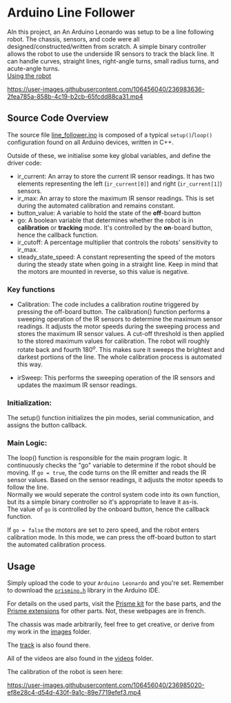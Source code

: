 # Arduino Line Follower


AIn this project, an An Arduino Leonardo was setup to be a line following robot. The chassis, sensors, and code were all designed/constructed/written from scratch. A simple binary controller allows the robot to use the underside IR sensors to track the black line. It can handle curves, straight lines, right-angle turns, small radius turns, and acute-angle turns. <br>
[Using the robot](#usage)

https://user-images.githubusercontent.com/106456040/236983636-2fea785a-858b-4c19-b2cb-65fcdd88ca31.mp4

## Source Code Overview
The source file [line_follower.ino](/line_follower/line_follower.ino) is composed of a typical `setup()`/`loop()` configuration found on all Arduino devices, written in C++.

Outside of these, we initialise some key global variables, and define the driver code:

- ir_current: An array to store the current IR sensor readings. It has two elements representing the left (`ir_current[0]`) and right (`ir_current[1]`) sensors.
- ir_max: An array to store the maximum IR sensor readings. This is set during the automated calibration and remains constant.
- button_value: A variable to hold the state of the **off**-board button
- go: A boolean variable that determines whether the robot is in **calibration** or **tracking** mode. It's controlled by the **on**-board button, hence the callback function.
- ir_cutoff: A percentage multiplier that controls the robots' sensitivity to ir_max.
- steady_state_speed: A constant representing the speed of the motors during the steady state when going in a straight line. Keep in mind that the motors are mounted in reverse, so this value is negative.

### Key functions

- Calibration: The code includes a calibration routine triggered by pressing the off-board button. The calibration() function performs a sweeping operation of the IR sensors to determine the maximum sensor readings. It adjusts the motor speeds during the sweeping process and stores the maximum IR sensor values. A cut-off threshold is then applied to the stored maximum values for calibration. The robot will roughly rotate back and fourth $180^o$. This makes sure it sweeps the brightest and darkest portions of the line. The whole calibration process is automated this way.

- irSweep: This performs the sweeping operation of the IR sensors and updates the maximum IR sensor readings.


### Initialization: 
The setup() function initializes the pin modes, serial communication, and assigns the button callback.

### Main Logic: 
The loop() function is responsible for the main program logic. It continuously checks the "go" variable to determine if the robot should be moving. If `go = true`, the code turns on the IR emitter and reads the IR sensor values. Based on the sensor readings, it adjusts the motor speeds to follow the line. <br>
Normally we would seperate the control system code into its own function, but its a simple binary controller so it's appropriate to leave it as-is.<br>
The value of `go` is controlled by the onboard button, hence the callback function.

If `go = false` the motors are set to zero speed, and the robot enters calibration mode. In this mode, we can press the off-board button to start the automated calibration process.



## Usage
Simply upload the code to your `Arduino Leonardo` and you're set.
Remember to download the [`prismino.h`](https://github.com/Robopoly/Robopoly_PRismino) library in the Arduino IDE.

For details on the used parts, visit the [Prisme kit](https://www.epfl.ch/campus/associations/list/robopoly/kit-prisme/) for the base parts, and the [Prisme extensions](https://www.epfl.ch/campus/associations/list/robopoly/kit-prisme-extension/) for other parts. Not, these webpages are in french.

The chassis was made arbitrarily, feel free to get creative, or derive from my work in the [images](images/) folder. <br>

The [track](images/20230508_222430.jpg) is also found there.

All of the videos are also found in the [videos](videos/) folder.

The calibration of the robot is seen here:

https://user-images.githubusercontent.com/106456040/236985020-ef8e28c4-d54d-430f-9a1c-89e7719efef3.mp4

